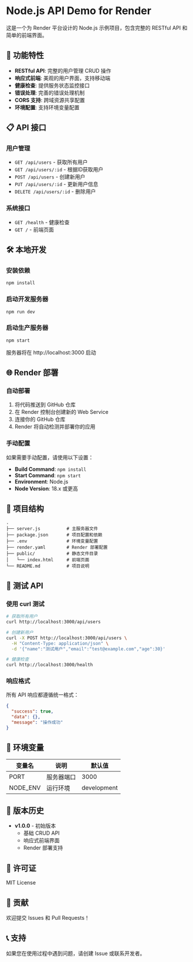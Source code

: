 # Node.js API Demo for Render

这是一个为 Render 平台设计的 Node.js 示例项目，包含完整的 RESTful API 和简单的前端界面。

## 🚀 功能特性

- **RESTful API**: 完整的用户管理 CRUD 操作
- **响应式前端**: 美观的用户界面，支持移动端
- **健康检查**: 提供服务状态监控接口
- **错误处理**: 完善的错误处理机制
- **CORS 支持**: 跨域资源共享配置
- **环境配置**: 支持环境变量配置

## 📋 API 接口

### 用户管理
- `GET /api/users` - 获取所有用户
- `GET /api/users/:id` - 根据ID获取用户
- `POST /api/users` - 创建新用户
- `PUT /api/users/:id` - 更新用户信息
- `DELETE /api/users/:id` - 删除用户

### 系统接口
- `GET /health` - 健康检查
- `GET /` - 前端页面

## 🛠️ 本地开发

### 安装依赖
```bash
npm install
```

### 启动开发服务器
```bash
npm run dev
```

### 启动生产服务器
```bash
npm start
```

服务器将在 http://localhost:3000 启动

## 🌐 Render 部署

### 自动部署
1. 将代码推送到 GitHub 仓库
2. 在 Render 控制台创建新的 Web Service
3. 连接你的 GitHub 仓库
4. Render 将自动检测并部署你的应用

### 手动配置
如果需要手动配置，请使用以下设置：
- **Build Command**: `npm install`
- **Start Command**: `npm start`
- **Environment**: Node.js
- **Node Version**: 18.x 或更高

## 📁 项目结构

```
.
├── server.js          # 主服务器文件
├── package.json       # 项目配置和依赖
├── .env               # 环境变量配置
├── render.yaml        # Render 部署配置
├── public/            # 静态文件目录
│   └── index.html     # 前端页面
└── README.md          # 项目说明
```

## 🧪 测试 API

### 使用 curl 测试

```bash
# 获取所有用户
curl http://localhost:3000/api/users

# 创建新用户
curl -X POST http://localhost:3000/api/users \
  -H "Content-Type: application/json" \
  -d '{"name":"测试用户","email":"test@example.com","age":30}'

# 健康检查
curl http://localhost:3000/health
```

### 响应格式

所有 API 响应都遵循统一格式：

```json
{
  "success": true,
  "data": {},
  "message": "操作成功"
}
```

## 🔧 环境变量

| 变量名 | 说明 | 默认值 |
|--------|------|--------|
| PORT | 服务器端口 | 3000 |
| NODE_ENV | 运行环境 | development |

## 📝 版本历史

- **v1.0.0** - 初始版本
  - 基础 CRUD API
  - 响应式前端界面
  - Render 部署支持

## 📄 许可证

MIT License

## 🤝 贡献

欢迎提交 Issues 和 Pull Requests！

## 📞 支持

如果您在使用过程中遇到问题，请创建 Issue 或联系开发者。